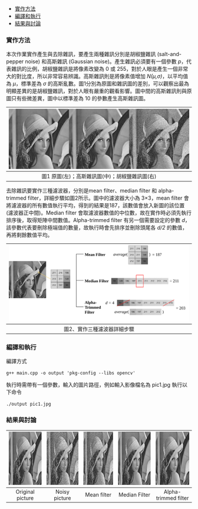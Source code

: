 - [實作方法](#實作方法)
- [編譯和執行](#編譯和執行)
- [結果與討論](#結果與討論)

### 實作方法
本次作業實作產生與去除雜訊，要產生兩種雜訊分別是胡椒鹽雜訊 (salt-and-pepper noise) 和高斯雜訊 (Gaussian noise)。產生雜訊必須要有一個參數 *p*，代表雜訊的比例，胡椒鹽雜訊是將像素改變為 0 或 255，對於人眼是產生一個非常大的對比度，所以非常容易辨識。高斯雜訊則是將像素值增加 *N(μ,σ)*，以平均值為 *μ*，標準差為 *σ* 的高斯亂數。圖1分別為原圖和雜訊圖的差別，可以觀察出最為明顯差異的是胡椒鹽雜訊，對於人眼有嚴重的觀看影響。圖中間的高斯雜訊則與原圖只有些微差異，圖中以標準差為 10 的參數產生高斯雜訊圖。

|![](https://github.com/vkmouse/Homework_DIP/blob/master/figure/HW4-6.jpg)|
|:---:|
| 圖1 原圖(左)；高斯雜訊圖(中)；胡椒鹽雜訊圖(右) |

去除雜訊要實作三種濾波器，分別是mean filter、median filter 和 alpha-trimmed filter，詳細步驟如圖2所示。圖中的濾波器大小為 3×3，mean filter 會將濾波器的所有數值執行平均，得到的結果是187，該數值會放入新圖的該位置 (濾波器正中間)。Median filter 會取濾波器數值的中位數，故在實作時必須先執行排序後，取得矩陣中間數值。Alpha-trimmed filter 有另一個需要設定的參數 *d*，該參數代表要刪除極端值的數量，故執行時會先排序並刪除頭尾各 *d/2* 的數值，再將剩餘數值平均。

|![](https://github.com/vkmouse/Homework_DIP/blob/master/figure/HW4-7.svg)|
|:---:|
| 圖2、實作三種濾波器詳細步驟 |

### 編譯和執行
編譯方式

	g++ main.cpp -o output 'pkg-config --libs opencv'
	
執行時需帶有一個參數，輸入的圖片路徑，例如輸入影像檔名為 pic1.jpg 執行以下命令

	./output pic1.jpg

### 結果與討論

|<img src="https://github.com/vkmouse/Homework_DIP/blob/master/figure/HW4-1.jpg" width="144" height="144" />|<img src="https://github.com/vkmouse/Homework_DIP/blob/master/figure/HW4-2.jpg" width="144" height="144" />|<img src="https://github.com/vkmouse/Homework_DIP/blob/master/figure/HW4-3.jpg" width="144" height="144" />|<img src="https://github.com/vkmouse/Homework_DIP/blob/master/figure/HW4-4.jpg" width="144" height="144" />|<img src="https://github.com/vkmouse/Homework_DIP/blob/master/figure/HW4-5.jpg" width="144" height="144" />|
|:---:|:---:|:---:|:---:|:---:|
| Original picture | Noisy picture | Mean filter | Median Filter | Alpha-trimmed filter |